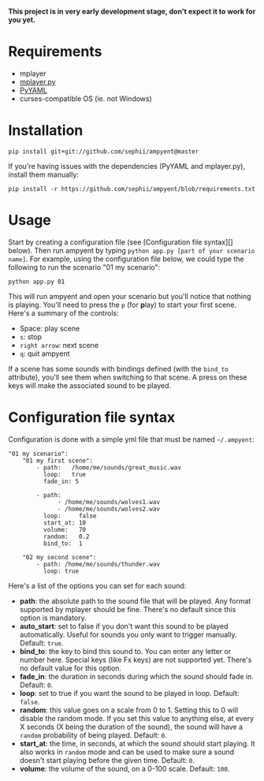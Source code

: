**This project is in very early development stage, don't expect it to work for
you yet.**

Requirements
============

* mplayer
* [mplayer.py](https://github.com/baudm/mplayer.py)
* [PyYAML](https://pypi.python.org/pypi/PyYAML)
* curses-compatible OS (ie. not Windows)

Installation
============

```
pip install git+git://github.com/sephii/ampyent@master
```

If you're having issues with the dependencies (PyYAML and mplayer.py), install
them manually:

```
pip install -r https://github.com/sephii/ampyent/blob/requirements.txt
```

Usage
=====

Start by creating a configuration file (see [Configuration file syntax][] below).
Then run ampyent by typing `python app.py [part of your scenario name]`. For
example, using the configuration file below, we could type the following to run
the scenario "01 my scenario":

```
python app.py 01
```

This will run ampyent and open your scenario but you'll notice that nothing is
playing. You'll need to press the `p` (for **p**lay) to start your first scene.
Here's a summary of the controls:

* Space: play scene
* `s`: stop
* `right arrow`: next scene
* `q`: quit ampyent

If a scene has some sounds with bindings defined (with the `bind_to` attribute),
you'll see them when switching to that scene. A press on these keys will
make the associated sound to be played.


Configuration file syntax
=========================

Configuration is done with a simple yml file that must be named `~/.ampyent`:

```
"01 my scenario":
    "01 my first scene":
        - path:   /home/me/sounds/great_music.wav
          loop:   true
          fade_in: 5

        - path:
              - /home/me/sounds/wolves1.wav
              - /home/me/sounds/wolves2.wav
          loop:     false
          start_at: 10
          volume:   70
          random:   0.2
          bind_to:  1

    "02 my second scene":
        - path: /home/me/sounds/thunder.wav
          loop: true
```

Here's a list of the options you can set for each sound:

* **path**: the absolute path to the sound file that will be played. Any format
  supported by mplayer should be fine. There's no default since this option is
  mandatory.
* **auto_start**: set to false if you don't want this sound to be played
  automatically. Useful for sounds you only want to trigger manually. Default:
  `true`.
* **bind_to**: the key to bind this sound to. You can enter any letter or
  number here. Special keys (like Fx keys) are not supported yet. There's no
  default value for this option.
* **fade_in**: the duration in seconds during which the sound should fade in.
  Default: `0`.
* **loop**: set to true if you want the sound to be played in loop. Default:
  `false`.
* **random**: this value goes on a scale from 0 to 1. Setting this to 0 will
  disable the random mode. If you set this value to anything else, at every X
  seconds (X being the duration of the sound), the sound will have a `random`
  probability of being played. Default: `0`.
* **start_at**: the time, in seconds, at which the sound should start playing.
  It also works in `random` mode and can be used to make sure a sound doesn't
  start playing before the given time. Default: `0`.
* **volume**: the volume of the sound, on a 0-100 scale. Default: `100`.
